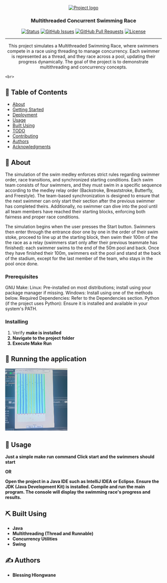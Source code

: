 <p align="center">
  <a href="" rel="noopener">
 <img width=200px height=200px src="https://i.imgur.com/6wj0hh6.jpg" alt="Project logo"></a>
</p>

<h3 align="center">Multithreaded Concurrent Swimming Race</h3>

<div align="center">

[![Status](https://img.shields.io/badge/status-active-success.svg)]()
[![GitHub Issues](https://img.shields.io/github/issues/kylelobo/The-Documentation-Compendium.svg)](https://github.com/kylelobo/The-Documentation-Compendium/issues)
[![GitHub Pull Requests](https://img.shields.io/github/issues-pr/kylelobo/The-Documentation-Compendium.svg)](https://github.com/kylelobo/The-Documentation-Compendium/pulls)
[![License](https://img.shields.io/badge/license-MIT-blue.svg)](/LICENSE)

</div>

---

<p align="center">This project simulates a Multithreaded Swimming Race, where swimmers compete in a race using threading to manage concurrency. Each swimmer is represented as a thread, and they race across a pool, updating their progress dynamically. The goal of the project is to demonstrate multithreading and concurrency concepts.

    <br> 
</p>

## 📝 Table of Contents

- [About](#about)
- [Getting Started](#getting_started)
- [Deployment](#deployment)
- [Usage](#usage)
- [Built Using](#built_using)
- [TODO](../TODO.md)
- [Contributing](../CONTRIBUTING.md)
- [Authors](#authors)
- [Acknowledgments](#acknowledgement)

## 🧐 About <a name = "about"></a>
The simulation of the swim medley enforces strict rules regarding swimmer order, race transitions,
and synchronized starting conditions. Each swim team consists of four swimmers, and they must
swim in a specific sequence according to the medley relay order (Backstroke, Breaststroke,
Butterfly, and Freestyle). The team-based synchronization is designed to ensure that the next
swimmer can only start their section after the previous swimmer has completed theirs.
Additionally, no swimmer can dive into the pool until all team members have reached their starting
blocks, enforcing both fairness and proper race conditions.


The simulation begins when the user presses the Start button.
Swimmers then enter through the entrance door one by one in the order of their swim stoke,
proceed to line up at the starting block, then swim their 100m of the the race as a relay
(swimmers start only after their previous teammate has finished): each swimmer swims to the
end of the 50m pool and back. Once they have finished their 100m, swimmers exit the pool
and stand at the back of the stadium, except for the last member of the team, who stays in the
pool once done.

### Prerequisites

GNU Make:
Linux: Pre-installed on most distributions; install using your package manager if missing.
Windows: Install using one of the methods below.
Required Dependencies: Refer to the Dependencies section.
Python (if the project uses Python): Ensure it is installed and available in your system's PATH.

### Installing

1. Verify <b>make<b> is installed
2. Navigate to the project folder
3. Execute Make Run

## 🔧 Running the application <a name = "tests"></a>

<img width=200px height=200px src="screenshot.jpeg">


## 🎈 Usage <a name="usage"></a>

Just a simple make run command 
Click start and the swimmers should start

OR

Open the project in a Java IDE such as IntelliJ IDEA or Eclipse.
Ensure the JDK (Java Development Kit) is installed.
Compile and run the main program.
The console will display the swimming race's progress and results.


## ⛏️ Built Using <a name = "built_using"></a>

- Java
- Multithreading (Thread and Runnable)
- Concurrency Utilities
- Swing

## ✍️ Authors <a name = "authors"></a>

- Blessing Hlongwane
